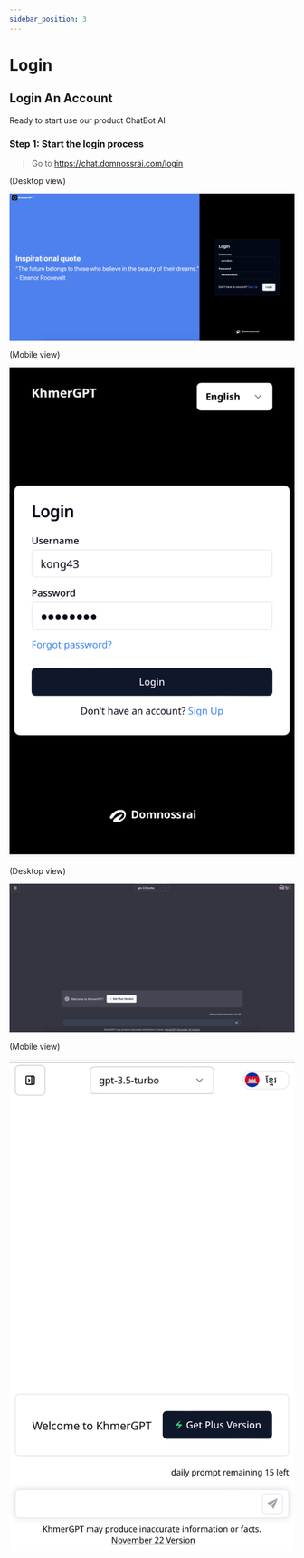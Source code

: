 ```yaml
---
sidebar_position: 3
---
```


# Login

## Login An Account
Ready to start use our product ChatBot AI

### Step 1: Start the login process

> Go to https://chat.domnossrai.com/login

(Desktop view)

![](../../static/img/desktop-en/login-page-en.png)

(Mobile view)

![](../../static/img/mobile-en/mobile-login-page-en.png)

<!-- <img src="../../static/img/mobile-en/mobile-login-page-en.png" width="250"> -->


(Desktop view)

![](../../static/img/desktop-en/home-page-en.png)


(Mobile view)

![](../../static/img/mobile-en/mobile-home-page-en.png)

<!-- <img src="../../static/img/mobile-en/mobile-home-page-en.png" width="250"> -->

